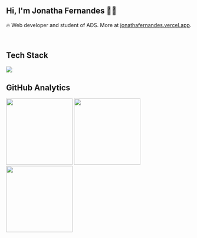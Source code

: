 ## Hi, I'm Jonatha Fernandes 👋🏽
🔥 Web developer and student of ADS. More at [jonathafernandes.vercel.app](https://jonathafernandes.vercel.app/).

<br/>

## Tech Stack
<img src="https://skillicons.dev/icons?i=html,sass,css,markdown,git,github,javascript,bootstrap,react,typescript,nodejs" />

<br/>

## GitHub Analytics
<div>
   <img src="https://github-readme-stats.vercel.app/api/top-langs?username=jonathafernandes&locale=en&hide_title=false&layout=compact&card_width=320&langs_count=8&theme=aura&hide_border=true" height="180px" />
   <img src="http://github-profile-summary-cards.vercel.app/api/cards/stats?username=jonathafernandes&theme=aura" height="180px"/>
   <img src="http://github-profile-summary-cards.vercel.app/api/cards/most-commit-language?username=jonathafernandes&theme=aura" height="180px"/>
</div>
